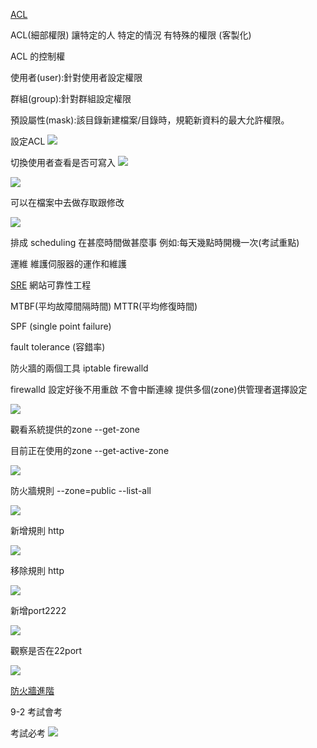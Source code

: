 [ACL](https://ithelp.ithome.com.tw/articles/10221185)

ACL(細部權限) 讓特定的人 特定的情況 有特殊的權限 (客製化)

ACL 的控制權

使用者(user):針對使用者設定權限

群組(group):針對群組設定權限

預設屬性(mask):該目錄新建檔案/目錄時，規範新資料的最大允許權限。

設定ACL
![](https://hackmd.io/_uploads/B18pu9FS2.jpg)

切換使用者查看是否可寫入
![](https://hackmd.io/_uploads/HJvTd9KS2.jpg)

![](https://hackmd.io/_uploads/SJOT_ctSh.jpg)

可以在檔案中去做存取跟修改

![](https://hackmd.io/_uploads/BJgmsqKHn.jpg)

排成 scheduling 在甚麼時間做甚麼事 例如:每天幾點時開機一次(考試重點)

運維 維護伺服器的運作和維護

[SRE](https://ithelp.ithome.com.tw/m/articles/10264860)
網站可靠性工程

MTBF(平均故障間隔時間) MTTR(平均修復時間)

SPF (single point failure)

fault tolerance (容錯率)

防火牆的兩個工具 iptable firewalld 

firewalld 設定好後不用重啟 不會中斷連線 提供多個(zone)供管理者選擇設定

![](https://hackmd.io/_uploads/Hku6fjKrh.jpg)

觀看系統提供的zone --get-zone

目前正在使用的zone --get-active-zone

![](https://hackmd.io/_uploads/HkyD7oYB3.jpg)

防火牆規則 --zone=public --list-all

![](https://hackmd.io/_uploads/SJ1zHiFS3.jpg)

新增規則 http

![](https://hackmd.io/_uploads/ByI5YiYHh.jpg)

移除規則 http

![](https://hackmd.io/_uploads/BJ8sYiKH3.jpg)

新增port2222

![](https://hackmd.io/_uploads/Byrk5iYH2.jpg)

觀察是否在22port 

![](https://hackmd.io/_uploads/r1_ZciFSh.jpg)

[防火牆進階](https://blog.gtwang.org/linux/centos-7-firewalld-command-setup-tutorial/)

9-2 考試會考

考試必考
![](https://hackmd.io/_uploads/rk3EUnFr2.jpg)
